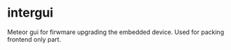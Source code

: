 # intergui

Meteor gui for firwmare upgrading the embedded device.
Used for packing frontend only part.
